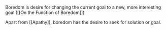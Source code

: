 Boredom is desire for changing the current goal to a new, more interesting goal ([[On the Function of Boredom]]).

Apart from [[Apathy]], boredom has the desire to seek for solution or goal.
